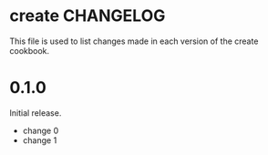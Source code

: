# create CHANGELOG

This file is used to list changes made in each version of the create cookbook.

# 0.1.0

Initial release.

- change 0
- change 1


